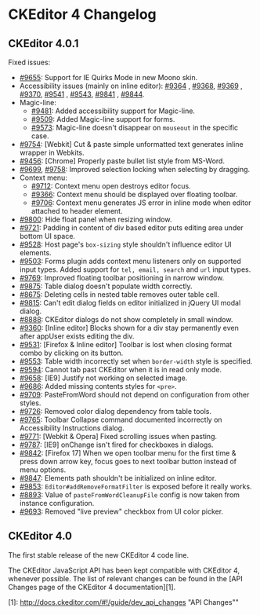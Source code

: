 CKEditor 4 Changelog
====================

## CKEditor 4.0.1

Fixed issues:

* [#9655](http://dev.ckeditor.com/ticket/9655): Support for IE Quirks Mode in new Moono skin.
* Accessibility issues (mainly on inline editor): [#9364](http://dev.ckeditor.com/ticket/9364)
  , [#9368](http://dev.ckeditor.com/ticket/9368), [#9369](http://dev.ckeditor.com/ticket/9369)
  , [#9370](http://dev.ckeditor.com/ticket/9370), [#9541](http://dev.ckeditor.com/ticket/9541)
  , [#9543](http://dev.ckeditor.com/ticket/9543), [#9841](http://dev.ckeditor.com/ticket/9841)
  , [#9844](http://dev.ckeditor.com/ticket/9844).
* Magic-line:
    * [#9481](http://dev.ckeditor.com/ticket/9481): Added accessibility support for Magic-line.
    * [#9509](http://dev.ckeditor.com/ticket/9509): Added Magic-line support for forms.
    * [#9573](http://dev.ckeditor.com/ticket/9573): Magic-line doesn't disappear on `mouseout` in the specific case.
* [#9754](http://dev.ckeditor.com/ticket/9754): [Webkit] Cut & paste simple unformatted text generates inline wrapper in
  Webkits.
* [#9456](http://dev.ckeditor.com/ticket/9456): [Chrome] Properly paste bullet list style from MS-Word.
* [#9699](http://dev.ckeditor.com/ticket/9699), [#9758](http://dev.ckeditor.com/ticket/9758): Improved selection locking
  when selecting by dragging.
* Context menu:
    * [#9712](http://dev.ckeditor.com/ticket/9712): Context menu open destroys editor focus.
    * [#9366](http://dev.ckeditor.com/ticket/9366): Context menu should be displayed over floating toolbar.
    * [#9706](http://dev.ckeditor.com/ticket/9706): Context menu generates JS error in inline mode when editor attached
      to header element.
* [#9800](http://dev.ckeditor.com/ticket/9800): Hide float panel when resizing window.
* [#9721](http://dev.ckeditor.com/ticket/9721): Padding in content of div based editor puts editing area under bottom UI
  space.
* [#9528](http://dev.ckeditor.com/ticket/9528): Host page's `box-sizing` style shouldn't influence editor UI elements.
* [#9503](http://dev.ckeditor.com/ticket/9503): Forms plugin adds context menu listeners only on supported input types.
  Added support for `tel, email, search` and `url` input types.
* [#9769](http://dev.ckeditor.com/ticket/9769): Improved floating toolbar positioning in narrow window.
* [#9875](http://dev.ckeditor.com/ticket/9875): Table dialog doesn't populate width correctly.
* [#8675](http://dev.ckeditor.com/ticket/8675): Deleting cells in nested table removes outer table cell.
* [#9815](http://dev.ckeditor.com/ticket/9815): Can't edit dialog fields on editor initialized in jQuery UI modal
  dialog.
* [#8888](http://dev.ckeditor.com/ticket/8888): CKEditor dialogs do not show completely in small window.
* [#9360](http://dev.ckeditor.com/ticket/9360): [Inline editor] Blocks shown for a div stay permanently even after
  appUser exists editing the div.
* [#9531](http://dev.ckeditor.com/ticket/9531): [Firefox & Inline editor] Toolbar is lost when closing format combo by
  clicking on its button.
* [#9553](http://dev.ckeditor.com/ticket/9553): Table width incorrectly set when `border-width` style is specified.
* [#9594](http://dev.ckeditor.com/ticket/9594): Cannot tab past CKEditor when it is in read only mode.
* [#9658](http://dev.ckeditor.com/ticket/9658): [IE9] Justify not working on selected image.
* [#9686](http://dev.ckeditor.com/ticket/9686): Added missing contents styles for `<pre>`.
* [#9709](http://dev.ckeditor.com/ticket/9709): PasteFromWord should not depend on configuration from other styles.
* [#9726](http://dev.ckeditor.com/ticket/9726): Removed color dialog dependency from table tools.
* [#9765](http://dev.ckeditor.com/ticket/9765): Toolbar Collapse command documented incorrectly on Accessibility
  Instructions dialog.
* [#9771](http://dev.ckeditor.com/ticket/9771): [Webkit & Opera] Fixed scrolling issues when pasting.
* [#9787](http://dev.ckeditor.com/ticket/9787): [IE9] onChange isn't fired for checkboxes in dialogs.
* [#9842](http://dev.ckeditor.com/ticket/9842): [Firefox 17] When we open toolbar menu for the first time & press down
  arrow key, focus goes to next toolbar button instead of menu options.
* [#9847](http://dev.ckeditor.com/ticket/9847): Elements path shouldn't be initialized on inline editor.
* [#9853](http://dev.ckeditor.com/ticket/9853): `Editor#addRemoveFormatFilter` is exposed before it really works.
* [#8893](http://dev.ckeditor.com/ticket/8893): Value of `pasteFromWordCleanupFile` config is now taken from instance
  configuration.
* [#9693](http://dev.ckeditor.com/ticket/9693): Removed "live preview" checkbox from UI color picker.

## CKEditor 4.0

The first stable release of the new CKEditor 4 code line.

The CKEditor JavaScript API has been kept compatible with CKEditor 4, whenever possible. The list of relevant changes
can be found in the [API Changes page of the CKEditor 4 documentation][1].

[1]: http://docs.ckeditor.com/#!/guide/dev_api_changes "API Changes""
